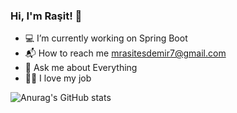 ### Hi, I'm Raşit! 👋

* 💻 I’m currently working on Spring Boot
* 📬 How to reach me mrasitesdemir7@gmail.com
* 💬 Ask me about Everything
* 👨‍💻 I love my job

![Anurag's GitHub stats](https://github-readme-stats.vercel.app/api?username=rasitesdmr&show_icons=true&theme=dark)
